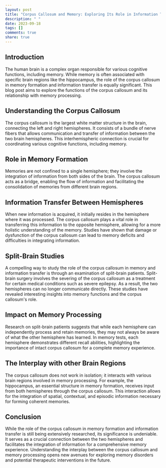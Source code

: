 ```yaml
---
layout: post
title: "Corpus Callosum and Memory: Exploring Its Role in Information Transfer"
description: " "
date: 2023-09-18
tags: []
comments: true
share: true
---
```


## Introduction
The human brain is a complex organ responsible for various cognitive functions, including memory. While memory is often associated with specific brain regions like the hippocampus, the role of the corpus callosum in memory formation and information transfer is equally significant. This blog post aims to explore the functions of the corpus callosum and its relationship with memory processing.

## Understanding the Corpus Callosum
The corpus callosum is the largest white matter structure in the brain, connecting the left and right hemispheres. It consists of a bundle of nerve fibers that allows communication and transfer of information between the two brain hemispheres. This interhemispheric connection is crucial for coordinating various cognitive functions, including memory.

## Role in Memory Formation
Memories are not confined to a single hemisphere; they involve the integration of information from both sides of the brain. The corpus callosum acts as a bridge, enabling the flow of information and facilitating the consolidation of memories from different brain regions. 

## Information Transfer Between Hemispheres
When new information is acquired, it initially resides in the hemisphere where it was processed. The corpus callosum plays a vital role in transferring this information to the opposite hemisphere, allowing for a more holistic understanding of the memory. Studies have shown that damage or dysfunction of the corpus callosum can lead to memory deficits and difficulties in integrating information.

## Split-Brain Studies
A compelling way to study the role of the corpus callosum in memory and information transfer is through an examination of split-brain patients. Split-brain surgery involves the severing of the corpus callosum as a treatment for certain medical conditions such as severe epilepsy. As a result, the two hemispheres can no longer communicate directly. These studies have revealed interesting insights into memory functions and the corpus callosum's role.

## Impact on Memory Processing
Research on split-brain patients suggests that while each hemisphere can independently process and retain memories, they may not always be aware of what the other hemisphere has learned. In memory tests, each hemisphere demonstrates different recall abilities, highlighting the importance of intact corpus callosum for a complete memory experience.

## The Interplay with other Brain Regions
The corpus callosum does not work in isolation; it interacts with various brain regions involved in memory processing. For example, the hippocampus, an essential structure in memory formation, receives input from both hemispheres through the corpus callosum. This interaction allows for the integration of spatial, contextual, and episodic information necessary for forming coherent memories.

## Conclusion
While the role of the corpus callosum in memory formation and information transfer is still being extensively researched, its significance is undeniable. It serves as a crucial connection between the two hemispheres and facilitates the integration of information for a comprehensive memory experience. Understanding the interplay between the corpus callosum and memory processing opens new avenues for exploring memory disorders and potential therapeutic interventions in the future.
